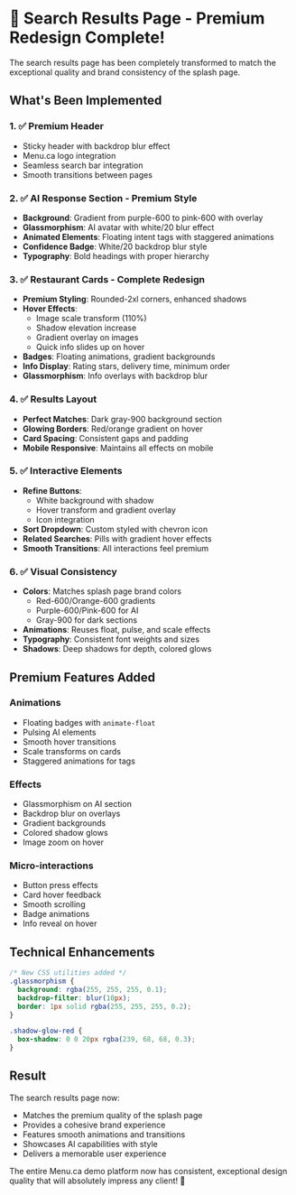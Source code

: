 # 🎨 Search Results Page - Premium Redesign Complete!

The search results page has been completely transformed to match the exceptional quality and brand consistency of the splash page.

## What's Been Implemented

### 1. ✅ Premium Header
- Sticky header with backdrop blur effect
- Menu.ca logo integration
- Seamless search bar integration
- Smooth transitions between pages

### 2. ✅ AI Response Section - Premium Style
- **Background**: Gradient from purple-600 to pink-600 with overlay
- **Glassmorphism**: AI avatar with white/20 blur effect
- **Animated Elements**: Floating intent tags with staggered animations
- **Confidence Badge**: White/20 backdrop blur style
- **Typography**: Bold headings with proper hierarchy

### 3. ✅ Restaurant Cards - Complete Redesign
- **Premium Styling**: Rounded-2xl corners, enhanced shadows
- **Hover Effects**: 
  - Image scale transform (110%)
  - Shadow elevation increase
  - Gradient overlay on images
  - Quick info slides up on hover
- **Badges**: Floating animations, gradient backgrounds
- **Info Display**: Rating stars, delivery time, minimum order
- **Glassmorphism**: Info overlays with backdrop blur

### 4. ✅ Results Layout
- **Perfect Matches**: Dark gray-900 background section
- **Glowing Borders**: Red/orange gradient on hover
- **Card Spacing**: Consistent gaps and padding
- **Mobile Responsive**: Maintains all effects on mobile

### 5. ✅ Interactive Elements
- **Refine Buttons**: 
  - White background with shadow
  - Hover transform and gradient overlay
  - Icon integration
- **Sort Dropdown**: Custom styled with chevron icon
- **Related Searches**: Pills with gradient hover effects
- **Smooth Transitions**: All interactions feel premium

### 6. ✅ Visual Consistency
- **Colors**: Matches splash page brand colors
  - Red-600/Orange-600 gradients
  - Purple-600/Pink-600 for AI
  - Gray-900 for dark sections
- **Animations**: Reuses float, pulse, and scale effects
- **Typography**: Consistent font weights and sizes
- **Shadows**: Deep shadows for depth, colored glows

## Premium Features Added

### Animations
- Floating badges with `animate-float`
- Pulsing AI elements
- Smooth hover transitions
- Scale transforms on cards
- Staggered animations for tags

### Effects
- Glassmorphism on AI section
- Backdrop blur on overlays
- Gradient backgrounds
- Colored shadow glows
- Image zoom on hover

### Micro-interactions
- Button press effects
- Card hover feedback
- Smooth scrolling
- Badge animations
- Info reveal on hover

## Technical Enhancements

```css
/* New CSS utilities added */
.glassmorphism {
  background: rgba(255, 255, 255, 0.1);
  backdrop-filter: blur(10px);
  border: 1px solid rgba(255, 255, 255, 0.2);
}

.shadow-glow-red {
  box-shadow: 0 0 20px rgba(239, 68, 68, 0.3);
}
```

## Result

The search results page now:
- Matches the premium quality of the splash page
- Provides a cohesive brand experience
- Features smooth animations and transitions
- Showcases AI capabilities with style
- Delivers a memorable user experience

The entire Menu.ca demo platform now has consistent, exceptional design quality that will absolutely impress any client! 🚀

